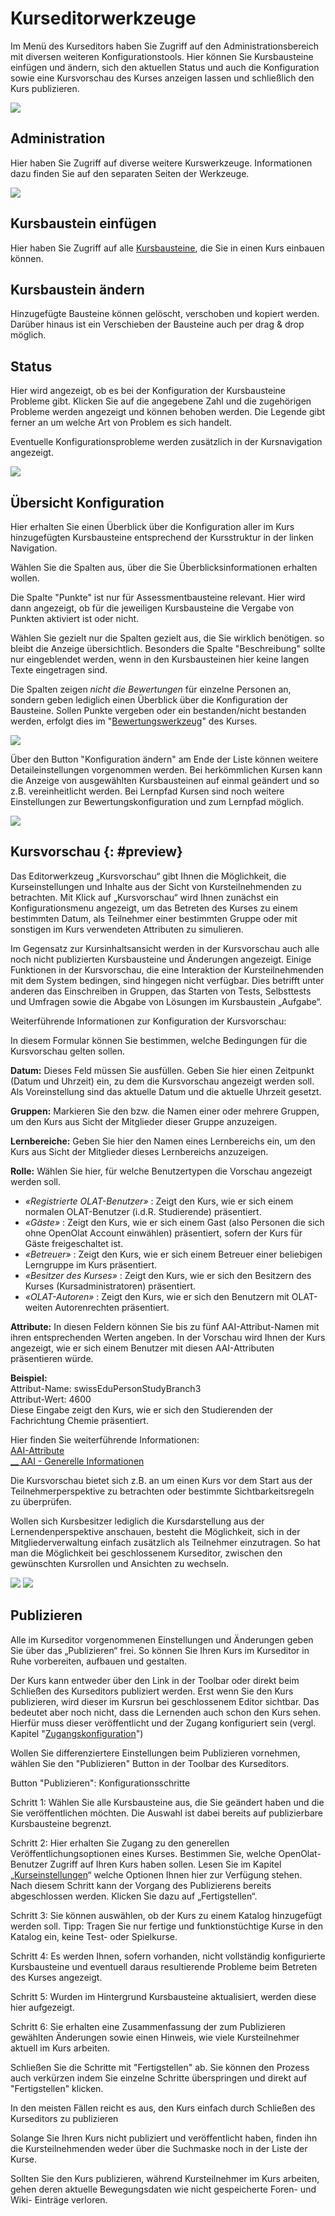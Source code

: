 # Kurseditorwerkzeuge

Im Menü des Kurseditors haben Sie Zugriff auf den Administrationsbereich mit
diversen weiteren Konfigurationstools. Hier können Sie Kursbausteine einfügen
und ändern, sich den aktuellen Status und auch die Konfiguration sowie eine
Kursvorschau des Kurses anzeigen lassen und schließlich den Kurs publizieren.

![](assets/Menu_Kurseditor.png)

## Administration

Hier haben Sie Zugriff auf diverse weitere Kurswerkzeuge. Informationen dazu
finden Sie auf den separaten Seiten der Werkzeuge.

  

![](assets/Kurs_Administration.png)

## Kursbaustein einfügen

Hier haben Sie Zugriff auf alle [Kursbausteine](course_elements/index.de.md), die Sie
in einen Kurs einbauen können.

## Kursbaustein ändern

Hinzugefügte Bausteine können gelöscht, verschoben und kopiert werden. Darüber
hinaus ist ein Verschieben der Bausteine auch per drag & drop möglich.

## Status

Hier wird angezeigt, ob es bei der Konfiguration der Kursbausteine Probleme
gibt. Klicken Sie auf die angegebene Zahl und die zugehörigen Probleme werden
angezeigt und können behoben werden. Die Legende gibt ferner an um welche Art
von Problem es sich handelt.

Eventuelle Konfigurationsprobleme werden zusätzlich in der Kursnavigation
angezeigt.

![](assets/Status.jpg)

## Übersicht Konfiguration

Hier erhalten Sie einen Überblick über die Konfiguration aller im Kurs
hinzugefügten Kursbausteine entsprechend der Kursstruktur in der linken
Navigation.

  

Wählen Sie die Spalten aus, über die Sie Überblicksinformationen erhalten
wollen.

Die Spalte "Punkte" ist nur für Assessmentbausteine relevant. Hier wird dann
angezeigt, ob für die jeweiligen Kursbausteine die Vergabe von Punkten
aktiviert ist oder nicht.

Wählen Sie gezielt nur die Spalten gezielt aus, die Sie wirklich benötigen. so
bleibt die Anzeige übersichtlich. Besonders die Spalte "Beschreibung" sollte
nur eingeblendet werden, wenn in den Kursbausteinen hier keine langen Texte
eingetragen sind.

Die Spalten zeigen _nicht die Bewertungen_ für einzelne Personen an, sondern
geben lediglich einen Überblick über die Konfiguration der Bausteine. Sollen
Punkte vergeben oder ein bestanden/nicht bestanden werden, erfolgt dies im
"[Bewertungswerkzeug](../course_operation/Assessment_tool_-_overview.de.md)"
des Kurses.

![](assets/Kurseditor_Konfiguration_Spalten.png)

  

Über den Button "Konfiguration ändern" am Ende der Liste können weitere
Detaileinstellungen vorgenommen werden. Bei herkömmlichen Kursen kann die
Anzeige von ausgewählten Kursbausteinen auf einmal geändert und so z.B.
vereinheitlicht werden. Bei Lernpfad Kursen sind noch weitere Einstellungen
zur Bewertungskonfiguration und zum Lernpfad möglich.

![](assets/Kurseditor_Konfiguration_aendern.png)

## Kursvorschau {: #preview}

Das Editorwerkzeug „Kursvorschau“ gibt Ihnen die Möglichkeit, die
Kurseinstellungen und Inhalte aus der Sicht von Kursteilnehmenden zu
betrachten. Mit Klick auf „Kursvorschau“ wird Ihnen zunächst ein
Konfigurationsmenu angezeigt, um das Betreten des Kurses zu einem bestimmten
Datum, als Teilnehmer einer bestimmten Gruppe oder mit sonstigen im Kurs
verwendeten Attributen zu simulieren.

Im Gegensatz zur Kursinhaltsansicht werden in der Kursvorschau auch alle noch
nicht publizierten Kursbausteine und Änderungen angezeigt. Einige Funktionen
in der Kursvorschau, die eine Interaktion der Kursteilnehmenden mit dem System
bedingen, sind hingegen nicht verfügbar. Dies betrifft unter anderen das
Einschreiben in Gruppen, das Starten von Tests, Selbsttests und Umfragen sowie
die Abgabe von Lösungen im Kursbaustein „Aufgabe“.

 Weiterführende Informationen zur Konfiguration der Kursvorschau:

In diesem Formular können Sie bestimmen, welche Bedingungen für die
Kursvorschau gelten sollen.  
  
**Datum:** Dieses Feld müssen Sie ausfüllen. Geben Sie hier einen Zeitpunkt
(Datum und Uhrzeit) ein, zu dem die Kursvorschau angezeigt werden soll. Als
Voreinstellung sind das aktuelle Datum und die aktuelle Uhrzeit gesetzt.  
  
**Gruppen:** Markieren Sie den bzw. die Namen einer oder mehrere Gruppen, um
den Kurs aus Sicht der Mitglieder dieser Gruppe anzuzeigen.  
  
**Lernbereiche:** Geben Sie hier den Namen eines Lernbereichs ein, um den Kurs
aus Sicht der Mitglieder dieses Lernbereichs anzuzeigen.  
  
**Rolle:** Wählen Sie hier, für welche Benutzertypen die Vorschau angezeigt
werden soll.

  *  _«Registrierte OLAT-Benutzer»_ : Zeigt den Kurs, wie er sich einem normalen OLAT-Benutzer (i.d.R. Studierende) präsentiert.
  *  _«Gäste»_ : Zeigt den Kurs, wie er sich einem Gast (also Personen die sich ohne OpenOlat Account einwählen) präsentiert, sofern der Kurs für Gäste freigeschaltet ist.
  *  _«Betreuer»_ : Zeigt den Kurs, wie er sich einem Betreuer einer beliebigen Lerngruppe im Kurs präsentiert.
  *  _«Besitzer des Kurses»_ : Zeigt den Kurs, wie er sich den Besitzern des Kurses (Kursadministratoren) präsentiert.
  *  _«OLAT-Autoren»_ : Zeigt den Kurs, wie er sich den Benutzern mit OLAT-weiten Autorenrechten präsentiert.

 **Attribute:** In diesen Feldern können Sie bis zu fünf AAI-Attribut-Namen
mit ihren entsprechenden Werten angeben. In der Vorschau wird Ihnen der Kurs
angezeigt, wie er sich einem Benutzer mit diesen AAI-Attributen präsentieren
würde.  
  
**Beispiel:**  
Attribut-Name: swissEduPersonStudyBranch3  
Attribut-Wert: 4600  
Diese Eingabe zeigt den Kurs, wie er sich den Studierenden der Fachrichtung
Chemie präsentiert.  
  
Hier finden Sie weiterführende Informationen:  
[AAI-Attribute ](Access_Restrictions_in_the_Expert_Mode.de.md)  
[__ AAI - Generelle Informationen](http://www.switch.ch/aai/)

Die Kursvorschau bietet sich z.B. an um einen Kurs vor dem Start aus der
Teilnehmerperspektive zu betrachten oder bestimmte Sichtbarkeitsregeln zu
überprüfen.

Wollen sich Kursbesitzer lediglich die Kursdarstellung aus der
Lernendenperspektive anschauen, besteht die Möglichkeit, sich in der
Mitgliederverwaltung einfach zusätzlich als Teilnehmer einzutragen. So hat man
die Möglichkeit bei geschlossenem Kurseditor, zwischen den gewünschten
Kursrollen und Ansichten zu wechseln.

![](assets/Mitlied_bearbeiten.png)
![](assets/Ansicht_Rollenwahl.png)

## Publizieren

Alle im Kurseditor vorgenommenen Einstellungen und Änderungen geben Sie über
das „Publizieren“ frei. So können Sie Ihren Kurs im Kurseditor in Ruhe
vorbereiten, aufbauen und gestalten.

Der Kurs kann entweder über den Link in der Toolbar oder direkt beim Schließen
des Kurseditors publiziert werden. Erst wenn Sie den Kurs publizieren, wird
dieser im Kursrun bei geschlossenem Editor sichtbar. Das bedeutet aber noch
nicht, dass die Lernenden auch schon den Kurs sehen. Hierfür muss dieser
veröffentlicht und der Zugang konfiguriert sein (vergl. Kapitel
"[Zugangskonfiguration](Access_configuration.de.md)")

Wollen Sie differenziertere Einstellungen beim Publizieren vornehmen, wählen
Sie den "Publizieren" Button in der Toolbar des Kurseditors.

 Button "Publizieren": Konfigurationsschritte

Schritt 1: Wählen Sie alle Kursbausteine aus, die Sie geändert haben und die
Sie veröffentlichen möchten. Die Auswahl ist dabei bereits auf publizierbare
Kursbausteine begrenzt.

Schritt 2: Hier erhalten Sie Zugang zu den generellen
Veröffentlichungsoptionen eines Kurses. Bestimmen Sie, welche OpenOlat-
Benutzer Zugriff auf Ihren Kurs haben sollen. Lesen Sie im Kapitel
„[Kurseinstellungen](Course_Settings.de.md)“ welche  Optionen Ihnen hier zur
Verfügung stehen. Nach diesem Schritt kann der Vorgang des Publizierens
bereits abgeschlossen werden. Klicken Sie dazu auf „Fertigstellen“.

Schritt 3: Sie können auswählen, ob der Kurs zu einem Katalog hinzugefügt
werden soll. Tipp: Tragen Sie nur fertige und funktionstüchtige Kurse in den
Katalog ein, keine Test- oder Spielkurse.

Schritt 4: Es werden Ihnen, sofern vorhanden, nicht vollständig konfigurierte
Kursbausteine und eventuell daraus resultierende Probleme beim Betreten des
Kurses angezeigt.

Schritt 5: Wurden im Hintergrund Kursbausteine aktualisiert, werden diese hier
aufgezeigt.

Schritt 6: Sie erhalten eine Zusammenfassung der zum Publizieren gewählten
Änderungen sowie einen Hinweis, wie viele Kursteilnehmer aktuell im Kurs
arbeiten.

Schließen Sie die Schritte mit "Fertigstellen" ab. Sie können den Prozess auch
verkürzen indem Sie einzelne Schritte überspringen und direkt auf
"Fertigstellen" klicken.

In den meisten Fällen reicht es aus, den Kurs einfach durch Schließen des
Kurseditors zu publizieren

Solange Sie Ihren Kurs nicht publiziert und veröffentlicht haben, finden ihn
die Kursteilnehmenden weder über die Suchmaske noch in der Liste der Kurse.

Sollten Sie den Kurs publizieren, während Kursteilnehmer im Kurs arbeiten,
gehen deren aktuelle Bewegungsdaten wie nicht gespeicherte Foren- und Wiki-
Einträge verloren.

  

  

